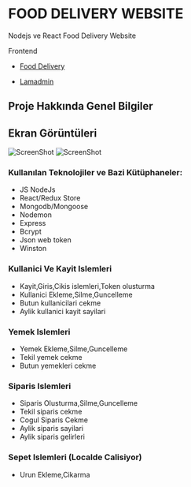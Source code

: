 
# FOOD DELIVERY WEBSITE

Nodejs ve React Food Delivery Website


Frontend
 - [Food Delivery](https://github.com/tramnguyenhere/food-delivery-react-redux-app)

 - [Lamadmin](https://github.com/safak/youtube2022/tree/react-admin)
 
## Proje Hakkında Genel Bilgiler

 ## Ekran Görüntüleri
![ScreenShot](https://media.giphy.com/media/v1.Y2lkPTc5MGI3NjExcGF3d21ud2l1enM4cTloOWoxamI2Yjd3a2l0cHdzYW5odTI5ODhmbiZlcD12MV9pbnRlcm5hbF9naWZfYnlfaWQmY3Q9Zw/ng3RNa5ZOiOvdqoum2/giphy.gif)
![ScreenShot](
https://media.giphy.com/media/v1.Y2lkPTc5MGI3NjExeTZrcWEwOThvN2Y0Nm4xM2Y1a2Y1YTEydjE1eHNkZzhtejVzNXd6ayZlcD12MV9pbnRlcm5hbF9naWZfYnlfaWQmY3Q9Zw/OZuX4qOZK9Rwb8j1ys/giphy.gif
)

### Kullanılan Teknolojiler ve Bazi Kütüphaneler:
 - JS NodeJs 
 - React/Redux Store
 - Mongodb/Mongoose
 - Nodemon
 - Express
 - Bcrypt
 - Json web token
 - Winston

### Kullanici Ve Kayit Islemleri
- Kayit,Giris,Cikis islemleri,Token olusturma
- Kullanici Ekleme,Silme,Guncelleme
- Butun kullanicilari cekme
- Aylik kullanici kayit sayilari

### Yemek Islemleri
- Yemek Ekleme,Silme,Guncelleme
- Tekil yemek cekme
- Butun yemekleri cekme

### Siparis Islemleri
- Siparis Olusturma,Silme,Guncelleme
- Tekil siparis cekme
- Cogul Siparis Cekme
- Aylik siparis sayilari
- Aylik siparis gelirleri

### Sepet Islemleri (Localde Calisiyor)
- Urun Ekleme,Cikarma


